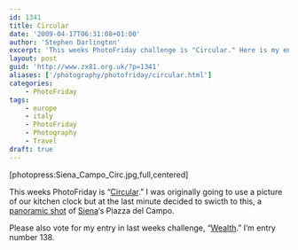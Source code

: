 ```yaml
---
id: 1341
title: Circular
date: '2009-04-17T06:31:08+01:00'
author: 'Stephen Darlington'
excerpt: 'This weeks PhotoFriday challenge is "Circular." Here is my entry.'
layout: post
guid: 'http://www.zx81.org.uk/?p=1341'
aliases: ['/photography/photofriday/circular.html']
categories:
    - PhotoFriday
tags:
    - europe
    - italy
    - PhotoFriday
    - Photography
    - Travel
draft: true
---
```


\[photopress:Siena\_Campo\_Circ.jpg,full,centered\]

This weeks PhotoFriday is “[Circular](http://www.photofriday.com/archives/challenge/000868.php).” I was originally going to use a picture of our kitchen clock but at the last minute decided to swicth to this, a [panoramic shot](/photography/adventures-with-panoramas.html) of [Siena](/travel/siena-tuscany-italy.html)‘s Piazza del Campo.

Please also vote for my entry in last weeks challenge, “[Wealth](http://www.photofriday.com/linkviewer.php?id=866).” I’m entry number 138.